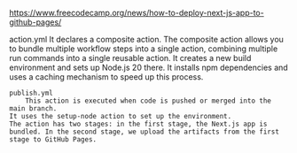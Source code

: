    https://www.freecodecamp.org/news/how-to-deploy-next-js-app-to-github-pages/
   
   action.yml
    It declares a composite action. The composite action allows you to bundle multiple workflow steps into a single action, combining multiple run commands into a single reusable action.
    It creates a new build environment and sets up Node.js 20 there.
    It installs npm dependencies and uses a caching mechanism to speed up this process.



    publish.yml
        This action is executed when code is pushed or merged into the main branch.
    It uses the setup-node action to set up the environment.
    The action has two stages: in the first stage, the Next.js app is bundled. In the second stage, we upload the artifacts from the first stage to GitHub Pages.